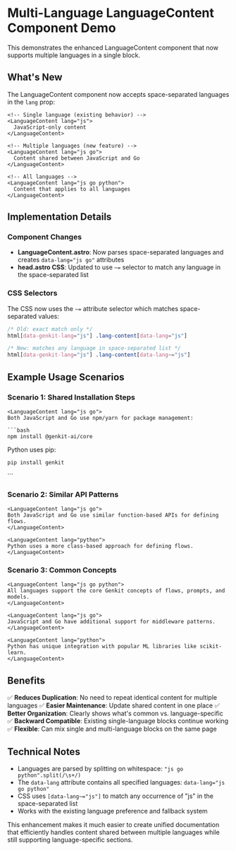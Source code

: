 # Multi-Language LanguageContent Component Demo

This demonstrates the enhanced LanguageContent component that now supports multiple languages in a single block.

## What's New

The LanguageContent component now accepts space-separated languages in the `lang` prop:

```astro
<!-- Single language (existing behavior) -->
<LanguageContent lang="js">
  JavaScript-only content
</LanguageContent>

<!-- Multiple languages (new feature) -->
<LanguageContent lang="js go">
  Content shared between JavaScript and Go
</LanguageContent>

<!-- All languages -->
<LanguageContent lang="js go python">
  Content that applies to all languages
</LanguageContent>
```

## Implementation Details

### Component Changes
- **LanguageContent.astro**: Now parses space-separated languages and creates `data-lang="js go"` attributes
- **head.astro CSS**: Updated to use `~=` selector to match any language in the space-separated list

### CSS Selectors
The CSS now uses the `~=` attribute selector which matches space-separated values:

```css
/* Old: exact match only */
html[data-genkit-lang="js"] .lang-content[data-lang="js"]

/* New: matches any language in space-separated list */
html[data-genkit-lang="js"] .lang-content[data-lang~="js"]
```

## Example Usage Scenarios

### Scenario 1: Shared Installation Steps
```astro
<LanguageContent lang="js go">
Both JavaScript and Go use npm/yarn for package management:

```bash
npm install @genkit-ai/core
```
</LanguageContent>

<LanguageContent lang="python">
Python uses pip:

```bash
pip install genkit
```
</LanguageContent>
```

### Scenario 2: Similar API Patterns
```astro
<LanguageContent lang="js go">
Both JavaScript and Go use similar function-based APIs for defining flows.
</LanguageContent>

<LanguageContent lang="python">
Python uses a more class-based approach for defining flows.
</LanguageContent>
```

### Scenario 3: Common Concepts
```astro
<LanguageContent lang="js go python">
All languages support the core Genkit concepts of flows, prompts, and models.
</LanguageContent>

<LanguageContent lang="js go">
JavaScript and Go have additional support for middleware patterns.
</LanguageContent>

<LanguageContent lang="python">
Python has unique integration with popular ML libraries like scikit-learn.
</LanguageContent>
```

## Benefits

✅ **Reduces Duplication**: No need to repeat identical content for multiple languages
✅ **Easier Maintenance**: Update shared content in one place
✅ **Better Organization**: Clearly shows what's common vs. language-specific
✅ **Backward Compatible**: Existing single-language blocks continue working
✅ **Flexible**: Can mix single and multi-language blocks on the same page

## Technical Notes

- Languages are parsed by splitting on whitespace: `"js go python".split(/\s+/)`
- The `data-lang` attribute contains all specified languages: `data-lang="js go python"`
- CSS uses `[data-lang~="js"]` to match any occurrence of "js" in the space-separated list
- Works with the existing language preference and fallback system

This enhancement makes it much easier to create unified documentation that efficiently handles content shared between multiple languages while still supporting language-specific sections.
